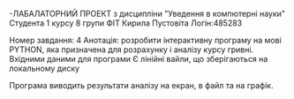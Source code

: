 -ЛАБАЛАТОРНИЙ ПРОЕКТ з дисципліни "Уведення в компютерні науки" Студента 1 курсу 8 групи ФІТ Кирила Пустовіта Логін:485283

Номер завдання: 4 Анотація: розробити інтерактивну програму на мові PYTHON, яка призначена для розрахунку і аналізу курсу гривні. Вхідними даними для програми Є лінійні вайли, що зберігаються на локальному диску

Програма виводить результати аналізу на екран, в файл та на графік.